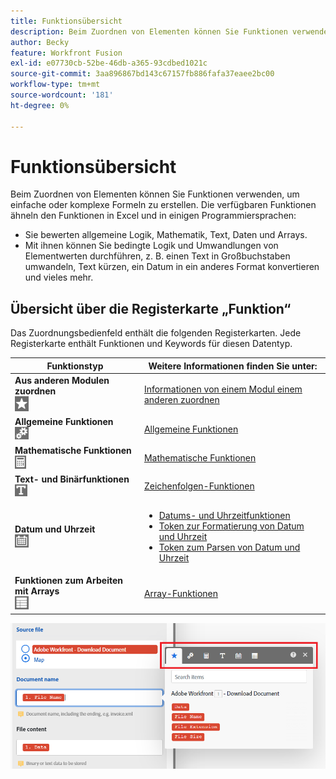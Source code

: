```yaml
---
title: Funktionsübersicht
description: Beim Zuordnen von Elementen können Sie Funktionen verwenden, um einfache oder komplexe Formeln zu erstellen.
author: Becky
feature: Workfront Fusion
exl-id: e07730cb-52be-46db-a365-93cdbed1021c
source-git-commit: 3aa896867bd143c67157fb886fafa37eaee2bc00
workflow-type: tm+mt
source-wordcount: '181'
ht-degree: 0%

---
```


# Funktionsübersicht

Beim Zuordnen von Elementen können Sie Funktionen verwenden, um einfache oder komplexe Formeln zu erstellen. Die verfügbaren Funktionen ähneln den Funktionen in Excel und in einigen Programmiersprachen:

* Sie bewerten allgemeine Logik, Mathematik, Text, Daten und Arrays.
* Mit ihnen können Sie bedingte Logik und Umwandlungen von Elementwerten durchführen, z. B. einen Text in Großbuchstaben umwandeln, Text kürzen, ein Datum in ein anderes Format konvertieren und vieles mehr.

## Übersicht über die Registerkarte „Funktion“

Das Zuordnungsbedienfeld enthält die folgenden Registerkarten. Jede Registerkarte enthält Funktionen und Keywords für diesen Datentyp.

| Funktionstyp | Weitere Informationen finden Sie unter: |
|---|---|
| **Aus anderen Modulen zuordnen**<br>![&#x200B; Aus anderen Modulen zuordnen](assets/toolbar-icon-functions-you-map-from-other-modules.png) | [Informationen von einem Modul einem anderen zuordnen](/help/workfront-fusion/create-scenarios/map-data/map-data-from-one-to-another.md) |
| **Allgemeine Funktionen**<br>![&#x200B; Allgemeine Funktionen](assets/toolbar-icon-general-function.png) | [Allgemeine Funktionen](/help/workfront-fusion/references/mapping-panel/functions/general-functions.md) |
| **Mathematische Funktionen**<br>![&#x200B; Mathematische Funktionen](assets/toolbar-icon-math-functions.png) | [Mathematische Funktionen](/help/workfront-fusion/references/mapping-panel/functions/math-functions.md) |
| **Text- und Binärfunktionen**<br>![&#x200B; Zeichenfolgen-Funktionen](assets/toolbar-icon-text&binary-functions.png) | [Zeichenfolgen-Funktionen](/help/workfront-fusion/references/mapping-panel/functions/string-functions.md) |
| **Datum und Uhrzeit** <br> ![Datums- und Uhrzeitfunktionen](assets/toolbar-icon-date&time-functions.png) | <ul><li>[Datums- und Uhrzeitfunktionen](/help/workfront-fusion/references/mapping-panel/functions/date-and-time-functions.md)</li><li>[Token zur Formatierung von Datum und Uhrzeit](/help/workfront-fusion/references/mapping-panel/functions/tokens-for-date-and-time-formatting.md)</li><li> [Token zum Parsen von Datum und Uhrzeit](/help/workfront-fusion/references/mapping-panel/functions/tokens-for-date-and-time-parsing.md)</li></ul> |
| **Funktionen zum Arbeiten mit Arrays**<br> ![Array-Funktionen](assets/toolbar-icon-functions-for-arrays.png) | [Array-Funktionen](/help/workfront-fusion/references/mapping-panel/functions/array-functions.md) |

![Funktionsleiste](assets/functions-toolbar-350x189.png)
